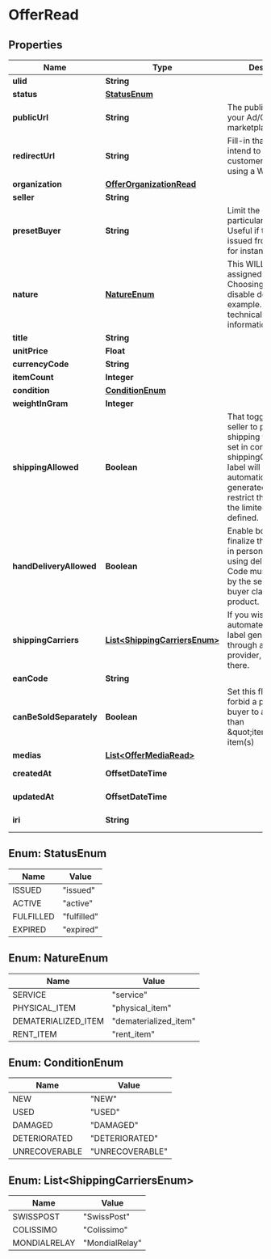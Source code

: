 

# OfferRead



## Properties

| Name | Type | Description | Notes |
|------------ | ------------- | ------------- | -------------|
|**ulid** | **String** |  |  |
|**status** | [**StatusEnum**](#StatusEnum) |  |  |
|**publicUrl** | **String** | The public URL for your Ad/Offer on your marketplace. |  [optional] |
|**redirectUrl** | **String** | Fill-in that field IF you intend to redirect your customer instead of using a WebView. |  [optional] |
|**organization** | [**OfferOrganizationRead**](OfferOrganizationRead.md) |  |  [optional] |
|**seller** | **String** |  |  |
|**presetBuyer** | **String** | Limit the offer to a particular buyer. Useful if the offer was issued from an auction for instance. |  [optional] |
|**nature** | [**NatureEnum**](#NatureEnum) | This WILL affect the assigned workflow. Choosing service will disable delivery for example. Refer to our technical hub for more information. |  |
|**title** | **String** |  |  [optional] |
|**unitPrice** | **Float** |  |  [optional] |
|**currencyCode** | **String** |  |  |
|**itemCount** | **Integer** |  |  [optional] |
|**condition** | [**ConditionEnum**](#ConditionEnum) |  |  [optional] |
|**weightInGram** | **Integer** |  |  |
|**shippingAllowed** | **Boolean** | That toggle allows the seller to propose shipping for its item. If set in conjunction of shippingCarrier, the label will be automatically generated. Also, it will restrict the carrier to the limited subset defined. |  |
|**handDeliveryAllowed** | **Boolean** | Enable both parties to finalize the transaction in person rather than using delivery. A QR Code must be scanned by the seller once the buyer claims the product. |  |
|**shippingCarriers** | [**List&lt;ShippingCarriersEnum&gt;**](#List&lt;ShippingCarriersEnum&gt;) | If you wish to enable automated shipping label generation through a specific provider, specify it there. |  [optional] |
|**eanCode** | **String** |  |  [optional] |
|**canBeSoldSeparately** | **Boolean** | Set this flag to false to forbid a potential buyer to acquire less than \&quot;itemCount\&quot; item(s) |  |
|**medias** | [**List&lt;OfferMediaRead&gt;**](OfferMediaRead.md) |  |  |
|**createdAt** | **OffsetDateTime** |  |  [optional] [readonly] |
|**updatedAt** | **OffsetDateTime** |  |  [optional] [readonly] |
|**iri** | **String** |  |  [optional] [readonly] |



## Enum: StatusEnum

| Name | Value |
|---- | -----|
| ISSUED | &quot;issued&quot; |
| ACTIVE | &quot;active&quot; |
| FULFILLED | &quot;fulfilled&quot; |
| EXPIRED | &quot;expired&quot; |



## Enum: NatureEnum

| Name | Value |
|---- | -----|
| SERVICE | &quot;service&quot; |
| PHYSICAL_ITEM | &quot;physical_item&quot; |
| DEMATERIALIZED_ITEM | &quot;dematerialized_item&quot; |
| RENT_ITEM | &quot;rent_item&quot; |



## Enum: ConditionEnum

| Name | Value |
|---- | -----|
| NEW | &quot;NEW&quot; |
| USED | &quot;USED&quot; |
| DAMAGED | &quot;DAMAGED&quot; |
| DETERIORATED | &quot;DETERIORATED&quot; |
| UNRECOVERABLE | &quot;UNRECOVERABLE&quot; |



## Enum: List&lt;ShippingCarriersEnum&gt;

| Name | Value |
|---- | -----|
| SWISSPOST | &quot;SwissPost&quot; |
| COLISSIMO | &quot;Colissimo&quot; |
| MONDIALRELAY | &quot;MondialRelay&quot; |



